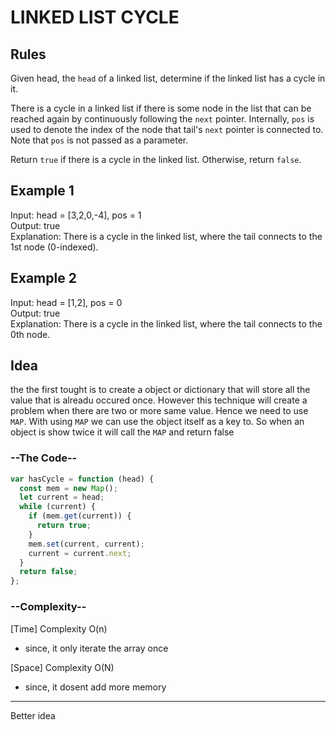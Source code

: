# LINKED LIST CYCLE

## Rules

Given head, the `head` of a linked list, determine if the linked list has a cycle in it.

There is a cycle in a linked list if there is some node in the list that can be reached again by continuously following the `next` pointer. Internally, `pos` is used to denote the index of the node that tail's `next` pointer is connected to. Note that `pos` is not passed as a parameter.

Return `true` if there is a cycle in the linked list. Otherwise, return `false`.

## Example 1

Input: head = [3,2,0,-4], pos = 1<br>
Output: true<br>
Explanation: There is a cycle in the linked list, where the tail connects to the 1st node (0-indexed).

## Example 2

Input: head = [1,2], pos = 0<br>
Output: true<br>
Explanation: There is a cycle in the linked list, where the tail connects to the 0th node.

## Idea

the the first tought is to create a object or dictionary that will store all the value that is alreadu occured once. However this technique will create a problem when there are two or more same value. Hence we need to use `MAP`. With using `MAP` we can use the object itself as a key to. So when an object is show twice it will call the `MAP` and return false

<h3> --The Code--</h3>

```javascript
var hasCycle = function (head) {
  const mem = new Map();
  let current = head;
  while (current) {
    if (mem.get(current)) {
      return true;
    }
    mem.set(current, current);
    current = current.next;
  }
  return false;
};
```

<h3> --Complexity-- </h3>

[Time] Complexity O(n)

- since, it only iterate the array once

[Space] Complexity O(N)

- since, it dosent add more memory

---

Better idea
